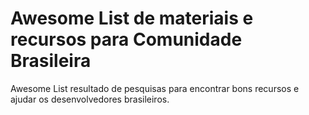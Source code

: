 # Awesome List de materiais e recursos para Comunidade Brasileira

Awesome List resultado de pesquisas para encontrar bons recursos e ajudar os desenvolvedores brasileiros.



